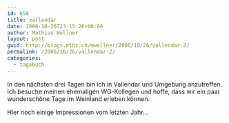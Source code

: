 ```yaml
---
id: 658
title: vallendar
date: 2006-10-26T23:15:26+00:00
author: Mathias Wellner
layout: post
guid: http://blogs.ethz.ch/mwellner/2006/10/26/vallendar-2/
permalink: /2006/10/26/vallendar-2/
categories:
  - tagebuch
---
```

In den nächsten drei Tagen bin ich in Vallendar und Umgebung anzutreffen. Ich besuche meinen ehemaligen WG-Kollegen und hoffe, dass wir ein paar wunderschöne Tage im Weinland erleben können.

Hier noch einige Impressionen vom letzten Jahr&#8230;

[](https://www.flickr.com/photos/mwellner/280125186/)

[](https://www.flickr.com/photos/mwellner/280125193/)